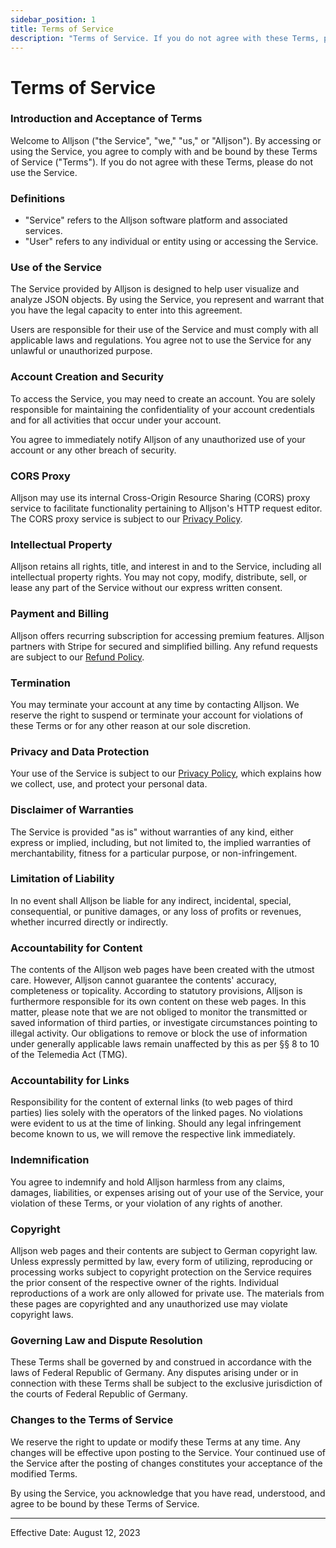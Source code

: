 ```yaml
---
sidebar_position: 1
title: Terms of Service
description: "Terms of Service. If you do not agree with these Terms, please do not use the Service"
---
```


# Terms of Service

### Introduction and Acceptance of Terms

Welcome to Alljson ("the Service", "we," "us," or "Alljson"). By accessing or using the Service, you agree to comply with
and be bound by these
Terms of Service ("Terms"). If you do not agree with these Terms, please do not use the Service.

### Definitions

- "Service" refers to the Alljson software platform and associated services.
- "User" refers to any individual or entity using or accessing the Service.

### Use of the Service

The Service provided by Alljson is designed to help user visualize and analyze JSON objects. By using the
Service, you represent and warrant that you have the legal capacity to enter into
this agreement.

Users are responsible for their use of the Service and must comply with all applicable laws and regulations. You agree
not to use the Service for any unlawful or unauthorized purpose.

### Account Creation and Security

To access the Service, you may need to create an account. You are solely responsible for maintaining the confidentiality
of your account credentials and for all activities that occur under your account.

You agree to immediately notify Alljson of any unauthorized use of your account or any other breach of security.

### CORS Proxy

Alljson may use its internal Cross-Origin Resource Sharing (CORS) proxy service to facilitate functionality pertaining to
Alljson's HTTP request editor. The CORS proxy service is subject to our [Privacy Policy](privacy-policy.md).

### Intellectual Property

Alljson retains all rights, title, and interest in and to the Service, including all intellectual property rights. You may
not copy, modify, distribute, sell, or lease any part of the Service without our express written consent.

### Payment and Billing

Alljson offers recurring subscription for accessing premium features. Alljson partners with Stripe for secured and
simplified billing. Any refund requests are subject to our [Refund Policy](refund-policy.md).

### Termination

You may terminate your account at any time by contacting Alljson. We reserve the right to suspend or terminate your
account for violations of these Terms or for any other reason at our sole discretion.

### Privacy and Data Protection

Your use of the Service is subject to our [Privacy Policy](privacy-policy.md), which explains how we collect,
use, and protect your personal data.

### Disclaimer of Warranties

The Service is provided "as is" without warranties of any kind, either express or implied, including, but not limited
to, the implied warranties of merchantability, fitness for a particular purpose, or non-infringement.

### Limitation of Liability

In no event shall Alljson be liable for any indirect, incidental, special, consequential, or punitive damages, or any loss
of profits or revenues, whether incurred directly or indirectly.

### Accountability for Content

The contents of the Alljson web pages have been created with the utmost care. However, Alljson cannot guarantee the
contents' accuracy, completeness or topicality. According to statutory provisions, Alljson is furthermore responsible for
its own content on these web pages. In this matter, please note that we are not obliged to monitor the transmitted or
saved information of third parties, or investigate circumstances pointing to illegal activity. Our obligations to remove
or block the use of information under generally applicable laws remain unaffected by this as per §§ 8 to 10 of the
Telemedia Act (TMG).

### Accountability for Links

Responsibility for the content of external links (to web pages of third parties) lies solely with the operators of the
linked pages. No violations were evident to us at the time of linking. Should any legal infringement become known to us,
we will remove the respective link immediately.

### Indemnification

You agree to indemnify and hold Alljson harmless from any claims, damages, liabilities, or expenses arising out of your
use of the Service, your violation of these Terms, or your violation of any rights of another.

### Copyright

Alljson web pages and their contents are subject to German copyright law. Unless expressly permitted by law, every form of
utilizing, reproducing or processing works subject to copyright protection on the Service requires the prior consent
of the respective owner of the rights. Individual reproductions of a work are only allowed for private use. The
materials from these pages are copyrighted and any unauthorized use may violate copyright laws.

### Governing Law and Dispute Resolution

These Terms shall be governed by and construed in accordance with the laws of Federal Republic of Germany. Any disputes
arising under or in connection with these Terms shall be subject to the exclusive jurisdiction of the courts
of Federal Republic of Germany.

### Changes to the Terms of Service

We reserve the right to update or modify these Terms at any time. Any changes will be effective upon posting to the
Service. Your continued use of the Service after the posting of changes constitutes your acceptance of the modified
Terms.

By using the Service, you acknowledge that you have read, understood, and agree to be bound by these Terms of Service.

---

Effective Date: August 12, 2023
